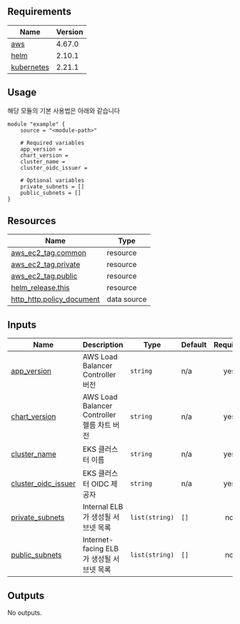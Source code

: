 <!-- BEGIN_AUTOMATED_TF_DOCS_BLOCK -->
## Requirements

| Name | Version |
|------|---------|
| <a name="requirement_aws"></a> [aws](#requirement\_aws) | 4.67.0 |
| <a name="requirement_helm"></a> [helm](#requirement\_helm) | 2.10.1 |
| <a name="requirement_kubernetes"></a> [kubernetes](#requirement\_kubernetes) | 2.21.1 |

## Usage
해당 모듈의 기본 사용법은 아래와 같습니다

```hcl
module "example" {
	source = "<module-path>"

	# Required variables
	app_version = 
	chart_version = 
	cluster_name = 
	cluster_oidc_issuer = 

	# Optional variables
	private_subnets = []
	public_subnets = []
}
```
## Resources

| Name | Type |
|------|------|
| [aws_ec2_tag.common](https://registry.terraform.io/providers/hashicorp/aws/4.67.0/docs/resources/ec2_tag) | resource |
| [aws_ec2_tag.private](https://registry.terraform.io/providers/hashicorp/aws/4.67.0/docs/resources/ec2_tag) | resource |
| [aws_ec2_tag.public](https://registry.terraform.io/providers/hashicorp/aws/4.67.0/docs/resources/ec2_tag) | resource |
| [helm_release.this](https://registry.terraform.io/providers/hashicorp/helm/2.10.1/docs/resources/release) | resource |
| [http_http.policy_document](https://registry.terraform.io/providers/hashicorp/http/latest/docs/data-sources/http) | data source |

## Inputs

| Name | Description | Type | Default | Required |
|------|-------------|------|---------|:--------:|
| <a name="input_app_version"></a> [app\_version](#input\_app\_version) | AWS Load Balancer Controller 버전 | `string` | n/a | yes |
| <a name="input_chart_version"></a> [chart\_version](#input\_chart\_version) | AWS Load Balancer Controller 헬름 차트 버전 | `string` | n/a | yes |
| <a name="input_cluster_name"></a> [cluster\_name](#input\_cluster\_name) | EKS 클러스터 이름 | `string` | n/a | yes |
| <a name="input_cluster_oidc_issuer"></a> [cluster\_oidc\_issuer](#input\_cluster\_oidc\_issuer) | EKS 클러스터 OIDC 제공자 | `string` | n/a | yes |
| <a name="input_private_subnets"></a> [private\_subnets](#input\_private\_subnets) | Internal ELB가 생성될 서브넷 목록 | `list(string)` | `[]` | no |
| <a name="input_public_subnets"></a> [public\_subnets](#input\_public\_subnets) | Internet-facing ELB가 생성될 서브넷 목록 | `list(string)` | `[]` | no |

## Outputs

No outputs.
<!-- END_AUTOMATED_TF_DOCS_BLOCK -->